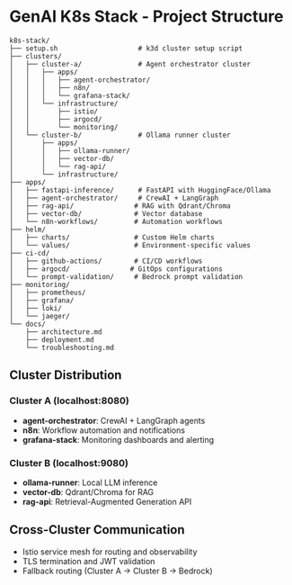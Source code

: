 # GenAI K8s Stack - Project Structure

```
k8s-stack/
├── setup.sh                    # k3d cluster setup script
├── clusters/
│   ├── cluster-a/              # Agent orchestrator cluster
│   │   ├── apps/
│   │   │   ├── agent-orchestrator/
│   │   │   ├── n8n/
│   │   │   └── grafana-stack/
│   │   └── infrastructure/
│   │       ├── istio/
│   │       ├── argocd/
│   │       └── monitoring/
│   └── cluster-b/              # Ollama runner cluster
│       ├── apps/
│       │   ├── ollama-runner/
│       │   ├── vector-db/
│       │   └── rag-api/
│       └── infrastructure/
├── apps/
│   ├── fastapi-inference/      # FastAPI with HuggingFace/Ollama
│   ├── agent-orchestrator/     # CrewAI + LangGraph
│   ├── rag-api/               # RAG with Qdrant/Chroma
│   ├── vector-db/             # Vector database
│   └── n8n-workflows/         # Automation workflows
├── helm/
│   ├── charts/                # Custom Helm charts
│   └── values/                # Environment-specific values
├── ci-cd/
│   ├── github-actions/        # CI/CD workflows
│   ├── argocd/               # GitOps configurations
│   └── prompt-validation/     # Bedrock prompt validation
├── monitoring/
│   ├── prometheus/
│   ├── grafana/
│   ├── loki/
│   └── jaeger/
└── docs/
    ├── architecture.md
    ├── deployment.md
    └── troubleshooting.md
```

## Cluster Distribution

### Cluster A (localhost:8080)

- **agent-orchestrator**: CrewAI + LangGraph agents
- **n8n**: Workflow automation and notifications
- **grafana-stack**: Monitoring dashboards and alerting

### Cluster B (localhost:9080)

- **ollama-runner**: Local LLM inference
- **vector-db**: Qdrant/Chroma for RAG
- **rag-api**: Retrieval-Augmented Generation API

## Cross-Cluster Communication

- Istio service mesh for routing and observability
- TLS termination and JWT validation
- Fallback routing (Cluster A → Cluster B → Bedrock)
